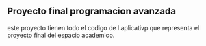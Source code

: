 ## Proyecto final programacion avanzada

este proyecto tienen todo el codigo de l aplicativp que representa el proyecto final del espacio academico.

